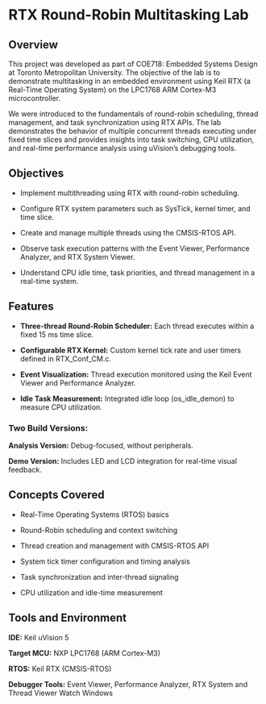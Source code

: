 # RTX Round-Robin Multitasking Lab
## Overview

This project was developed as part of COE718: Embedded Systems Design at Toronto Metropolitan University. The objective of the lab is to demonstrate multitasking in an embedded environment using Keil RTX (a Real-Time Operating System) on the LPC1768 ARM Cortex-M3 microcontroller.

We were introduced to the fundamentals of round-robin scheduling, thread management, and task synchronization using RTX APIs. The lab demonstrates the behavior of multiple concurrent threads executing under fixed time slices and provides insights into task switching, CPU utilization, and real-time performance analysis using uVision’s debugging tools.

## Objectives

- Implement multithreading using RTX with round-robin scheduling.

- Configure RTX system parameters such as SysTick, kernel timer, and time slice.

- Create and manage multiple threads using the CMSIS-RTOS API.

- Observe task execution patterns with the Event Viewer, Performance Analyzer, and RTX System Viewer.

- Understand CPU idle time, task priorities, and thread management in a real-time system.

## Features

- **Three-thread Round-Robin Scheduler:** Each thread executes within a fixed 15 ms time slice.

- **Configurable RTX Kernel:** Custom kernel tick rate and user timers defined in RTX_Conf_CM.c.

- **Event Visualization:** Thread execution monitored using the Keil Event Viewer and Performance Analyzer.

- **Idle Task Measurement:** Integrated idle loop (os_idle_demon) to measure CPU utilization.

### Two Build Versions:

**Analysis Version:** Debug-focused, without peripherals.

**Demo Version:** Includes LED and LCD integration for real-time visual feedback.

## Concepts Covered

- Real-Time Operating Systems (RTOS) basics

- Round-Robin scheduling and context switching

- Thread creation and management with CMSIS-RTOS API

- System tick timer configuration and timing analysis

- Task synchronization and inter-thread signaling

- CPU utilization and idle-time measurement

## Tools and Environment

**IDE:** Keil uVision 5

**Target MCU:** NXP LPC1768 (ARM Cortex-M3)

**RTOS:** Keil RTX (CMSIS-RTOS)

**Debugger Tools:** Event Viewer, Performance Analyzer, RTX System and Thread Viewer Watch Windows
